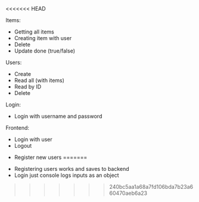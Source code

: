 <<<<<<< HEAD

Items:
+ Getting all items
+ Creating item with user
+ Delete
+ Update done (true/false)

Users:
+ Create
+ Read all (with items)
+ Read by ID
+ Delete

Login:
+ Login with username and password

Frontend:
- Login with user
- Logout
+ Register new users
=======
- Registering users works and saves to backend
- Login just console logs inputs as an object
>>>>>>> 240bc5aa1a68a7fd106bda7b23a660470aeb6a23
